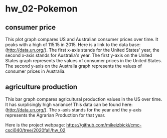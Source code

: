 # hw_02-Pokemon
## consumer price
This plot graph compares US and Australian consumer prices over time. It peaks with a high of 115.15 in 2015. Here is a link to the data base: (http://data.un.org/). The first x-axis stands for the United States' year, the second x-axis stands for Australia's year. The first y-axis on the United States graph represents the values of consumer prices in the United States. The second y-axis on the Australia graph represents the values of consumer prices in Australia.
## agriculture production
This bar graph compares agricultural production values in the US over time. It has surplisingly high variance! This data can be found here: (http://data.un.org/). The x-axis stands for the year and the y-axis represents the Agrarian Production for that year.

Here is the project webpage: https://github.com/mikeizbicki/cmc-csci040/tree/2020fall/hw_02